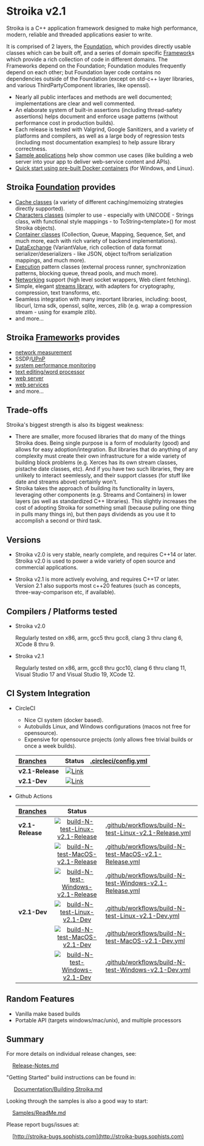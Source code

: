 ﻿# Stroika v2.1

Stroika is a C++ application framework designed to make high performance,
modern, reliable and threaded applications easier to write.

It is comprised of 2 layers, the [Foundation](Library/Sources/Stroika/Foundation/ReadMe.md), which provides directly usable classes which can be built off, and a series of domain specific [Framework](Library/Sources/Stroika/Frameworks/ReadMe.md)s which provide a rich collection of code in different domains. The Frameworks depend on the Foundation; Foundation modules frequently depend on each other; but Foundation layer code contains no dependencies outside of the Foundation (except on std-c++ layer libraries, and various ThirdPartyComponent libraries, like openssl).

- Nearly all public interfaces and methods are well documented; implementations are clear and well commented.
- An elaborate system of built-in assertions (including thread-safety assertions) helps document and enforce usage patterns (without performance cost in production builds).
- Each release is tested with Valgrind, Google Sanitizers, and a variety of platforms and compilers, as well as a large body of regression tests (including most documentation examples) to help assure library correctness.
- [Sample applications](Samples/ReadMe.md) help show common use cases (like building a web server into your app to deliver web-service content and APIs).
- [Quick start using pre-built Docker containers](/Documentation/Building%20Stroika.md#build-with-docker) (for Windows, and Linux).

## Stroika [Foundation](Library/Sources/Stroika/Foundation/ReadMe.md) provides

- [Cache classes](Library/Sources/Stroika/Foundation/Cache/ReadMe.md) (a variety of different caching/memoizing strategies directly supported).
- [Characters classes](Library/Sources/Stroika/Foundation/Characters/ReadMe.md) (simpler to use - especially with UNICODE - Strings class, with functional style mappings - to ToString\<template\>() for most Stroika objects).
- [Container classes](Library/Sources/Stroika/Foundation/Containers/ReadMe.md) (Collection, Queue, Mapping, Sequence, Set, and much more, each with rich variety of backend implementations).
- [DataExchange](Library/Sources/Stroika/Foundation/DataExchange/ReadMe.md) (VariantValue, rich collection of data format serializer/deserializers - like JSON, object to/from serialization mappings, and much more).
- [Execution](Library/Sources/Stroika/Foundation/Execution/ReadMe.md) pattern classes (external process runner, synchronization patterns, blocking queue, thread pools, and much more).
- [Networking](Library/Sources/Stroika/Foundation/IO/Network/ReadMe.md) support (high level socket wrappers, Web client fetching).
- Simple, elegant [streams library](Library/Sources/Stroika/Foundation/Streams/ReadMe.md), with adapters for cryptography, compression, text transforms, etc.
- Seamless integration with many important libraries, including: boost, libcurl, lzma sdk, openssl, sqlite, xerces, zlib (e.g. wrap a compression stream - using for example zlib).
- and more...

## Stroika [Framework](Library/Sources/Stroika/Frameworks/ReadMe.md)s provides

- [network measurement](Library/Sources/Stroika/Frameworks/NetworkMonitor/ReadMe.md)
- SSDP/[UPnP](Library/Sources/Stroika/Frameworks/UPnP/ReadMe.md)
- [system performance monitoring](Library/Sources/Stroika/Frameworks/SystemPerformance/ReadMe.md)
- [text editing/word processor](Library/Sources/Stroika/Frameworks/Led/ReadMe.md)
- [web server](Library/Sources/Stroika/Frameworks/WebServer/ReadMe.md)
- [web services](Library/Sources/Stroika/Frameworks/WebService/ReadMe.md)
- and more...

## Trade-offs

Stroika's biggest strength is also its biggest weakness:

- There are smaller, more focused libraries that do many of the things Stroika does. Being single purpose is a form of modularity (good) and allows for easy adoption/integration. But libraries that do anything of any complexity must create their own infrastructure for a wide variety of building block problems (e.g. Xerces has its own stream classes, pistache date classes, etc). And if you have two such libraries, they are unlikely to interact seemlessly, and their support classes (for stuff like date and streams above) certainly won't.
- Stroika takes the approach of building its functionality in layers, leveraging other components (e.g. Streams and Containers) in lower layers (as well as standardized C++ libraries). This slightly increases the cost of adopting Stroika for something small (because pulling one thing in pulls many things in), but then pays dividends as you use it to accomplish a second or third task.

## Versions

- Stroika v2.0 is very stable, nearly complete, and requires C++14 or later. Stroika v2.0 is used to power a wide variety of open source and commercial applications.

- Stroika v2.1 is more actively evolving, and requires C++17 or later. Version 2.1 also supports most c++20 features (such as concepts, three-way-comparison etc, if available).

## Compilers / Platforms tested

- Stroika v2.0

  Regularly tested on x86, arm, gcc5 thru gcc8, clang 3 thru clang 6, XCode 8 thru 9.

- Stroika v2.1

  Regularly tested on x86, arm, gcc8 thru gcc10, clang 6 thru clang 11, Visual Studio 17 and Visual Studio 19, XCode 12.

## CI System Integration

- CircleCI

  - Nice CI system (docker based).
  - Autobuilds Linux, and Windows configurations (macos not free for opensource).
  - Expensive for opensource projects (only allows free trivial builds or once a week builds).

  | [Branches](https://app.circleci.com/pipelines/github/SophistSolutions/Stroika) |                                                                               Status                                                                               | [.circleci/config.yml](.circleci/config.yml) |
  | :----------------------------------------------------------------------------- | :----------------------------------------------------------------------------------------------------------------------------------------------------------------: | :------------------------------------------- |
  | **v2.1-Release**                                                               | [![Link](https://circleci.com/gh/SophistSolutions/Stroika/tree/v2.1-Release.svg?style=shield)](https://circleci.com/gh/SophistSolutions/Stroika/tree/v2.1-Release) |                                              |
  | **v2.1-Dev**                                                                   |     [![Link](https://circleci.com/gh/SophistSolutions/Stroika/tree/v2.1-Dev.svg?style=shield)](https://circleci.com/gh/SophistSolutions/Stroika/tree/v2.1-Dev)     |                                              |

- Github Actions

  | [Branches](https://github.com/SophistSolutions/Stroika) |                                                                                                                                        Status                                                                                                                                         |                                                                                                                    |
  | :------------------------------------------------------ | :-----------------------------------------------------------------------------------------------------------------------------------------------------------------------------------------------------------------------------------------------------------------------------------: | :----------------------------------------------------------------------------------------------------------------- |
  | **v2.1-Release**                                        | [![build-N-test-Linux-v2.1-Release](https://github.com/SophistSolutions/Stroika/workflows/build-N-test-Linux-v2.1-Release/badge.svg?branch=v2.1-Release)](https://github.com/SophistSolutions/Stroika/actions?query=workflow%3Abuild-N-test-Linux-v2.1-Release+branch%3Av2.1-Release) | [.github/workflows/build-N-test-Linux-v2.1-Release.yml](.github/workflows/build-N-test-Linux-v2.1-Release.yml)     |
  |                                                         | [![build-N-test-MacOS-v2.1-Release](https://github.com/SophistSolutions/Stroika/workflows/build-N-test-MacOS-v2.1-Release/badge.svg?branch=v2.1-Release)](https://github.com/SophistSolutions/Stroika/actions?query=workflow%3Abuild-N-test-MacOS-v2.1-Release+branch%3Av2.1-Release) | [.github/workflows/build-N-test-MacOS-v2.1-Release.yml](.github/workflows/build-N-test-MacOS-v2.1-Release.yml)     |
  |                                                         |     [![build-N-test-Windows-v2.1-Release](https://github.com/SophistSolutions/Stroika/actions?query=workflow%3Abuild-N-test-Windows-v2.1-Release)](https://github.com/SophistSolutions/Stroika/actions?query=workflow%3Abuild-N-test-Windows-v2.1-Release+branch%3Av2.1-Release)      | [.github/workflows/build-N-test-Windows-v2.1-Release.yml](.github/workflows/build-N-test-Windows-v2.1-Release.yml) |
  | **v2.1-Dev**                                            |           [![build-N-test-Linux-v2.1-Dev](https://github.com/SophistSolutions/Stroika/workflows/build-N-test-Linux-v2.1-Dev/badge.svg?branch=v2.1-Dev)](https://github.com/SophistSolutions/Stroika/actions?query=workflow%3Abuild-N-test-Linux-v2.1-Dev+branch%3Av2.1-Dev)           | [.github/workflows/build-N-test-Linux-v2.1-Dev.yml](.github/workflows/build-N-test-Linux-v2.1-Dev.yml)             |
  |                                                         |           [![build-N-test-MacOS-v2.1-Dev](https://github.com/SophistSolutions/Stroika/workflows/build-N-test-MacOS-v2.1-Dev/badge.svg?branch=v2.1-Dev)](https://github.com/SophistSolutions/Stroika/actions?query=workflow%3Abuild-N-test-MacOS-v2.1-Dev+branch%3Av2.1-Dev)           | [.github/workflows/build-N-test-MacOS-v2.1-Dev.yml](.github/workflows/build-N-test-MacOS-v2.1-Dev.yml)             |
  |                                                         |        [![build-N-test-Windows-v2.1-Dev](https://github.com/SophistSolutions/Stroika/workflows/build-N-test-Windows-v2.1-Dev/badge.svg?branch=v2.1-Dev)](https://github.com/SophistSolutions/Stroika/actions?query=workflow%3Abuild-N-test-Windows-v2.1-Dev+branch%3Av2.1-Dev)        | [.github/workflows/build-N-test-Windows-v2.1-Dev.yml](.github/workflows/build-N-test-Windows-v2.1-Dev.yml)         |

## Random Features

- Vanilla make based builds
- Portable API (targets windows/mac/unix), and multiple processors

## Summary

For more details on individual release changes, see:

&nbsp;&nbsp;&nbsp;&nbsp;[Release-Notes.md](Release-Notes.md)

"Getting Started" build instructions can be found in:

&nbsp;&nbsp;&nbsp;&nbsp; [Documentation/Building Stroika.md](Documentation/Building%20Stroika.md)

Looking through the samples is also a good way to start:

&nbsp;&nbsp;&nbsp;&nbsp;[Samples/ReadMe.md](Samples/ReadMe.md)

Please report bugs/issues at:

&nbsp;&nbsp;&nbsp;&nbsp;[http://stroika-bugs.sophists.com](http://stroika-bugs.sophists.com)

